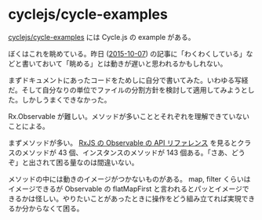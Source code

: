 # cyclejs/cycle-examples

[cyclejs/cycle-examples][] には Cycle.js の example がある。

ぼくはこれを眺めている。昨日 ([2015-10-07][]) の記事に「わくわくしている」などと書いておいて「眺める」とは動きが遅いと思われるかもしれない。

まずドキュメントにあったコードをためしに自分で書いてみた。いわゆる写経だ。そして自分なりの単位でファイルの分割方針を検討して適用してみようとした。しかしうまくできなかった。

Rx.Observable が難しい。メソッドが多いこととそれぞれを理解できていないことによる。

まずメソッドが多い。 [RxJS の Observable の API リファレンス](https://github.com/Reactive-Extensions/RxJS/blob/master/doc/api/core/observable.md) を見るとクラスのメソッドが 43 個、インスタンスのメソッドが 143 個ある。「さあ、どうぞ」と出されて困る量なのは間違いない。

メソッドの中には動きのイメージがつかないものがある。 map, filter くらいはイメージできるが Observable の flatMapFirst と言われるとパッとイメージできるかは怪しい。やりたいことがあったときに操作をどう組み立てれば実現できるか分からなくて困る。

[2015-10-07]: http://blog.bouzuya.net/2015/10/07/
[cyclejs/cycle-examples]: https://github.com/cyclejs/cycle-examples
